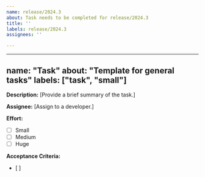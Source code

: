 ```yaml
---
name: release/2024.3
about: Task needs to be completed for release/2024.3
title: ''
labels: release/2024.3
assignees: ''

---
```


---
name: "Task"
about: "Template for general tasks"
labels: ["task", "small"]
---

**Description:**
[Provide a brief summary of the task.]

**Assignee:**
[Assign to a developer.]

**Effort:**
- [ ] Small
- [ ] Medium
- [ ] Huge

**Acceptance Criteria:**
- [ ]
